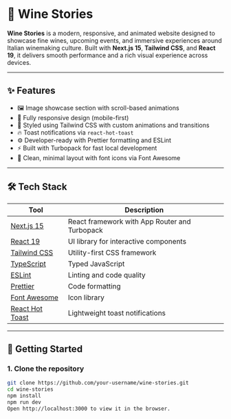 # 🍷 Wine Stories

**Wine Stories** is a modern, responsive, and animated website designed to showcase fine wines, upcoming events, and immersive experiences around Italian winemaking culture. Built with **Next.js 15**, **Tailwind CSS**, and **React 19**, it delivers smooth performance and a rich visual experience across devices.

---

## ✨ Features

- 🖼️ Image showcase section with scroll-based animations
- 📱 Fully responsive design (mobile-first)
- 🎨 Styled using Tailwind CSS with custom animations and transitions
- 🔥 Toast notifications via `react-hot-toast`
- ⚙️ Developer-ready with Prettier formatting and ESLint
- ⚡ Built with Turbopack for fast local development
- 🧼 Clean, minimal layout with font icons via Font Awesome

---

## 🛠️ Tech Stack

| Tool            | Description                              |
|-----------------|------------------------------------------|
| [Next.js 15](https://nextjs.org) | React framework with App Router and Turbopack |
| [React 19](https://react.dev)     | UI library for interactive components        |
| [Tailwind CSS](https://tailwindcss.com) | Utility-first CSS framework                 |
| [TypeScript](https://www.typescriptlang.org) | Typed JavaScript                           |
| [ESLint](https://eslint.org)     | Linting and code quality                    |
| [Prettier](https://prettier.io)  | Code formatting                             |
| [Font Awesome](https://fontawesome.com) | Icon library                               |
| [React Hot Toast](https://react-hot-toast.com) | Lightweight toast notifications            |

---

## 🚀 Getting Started

### 1. Clone the repository

```bash
git clone https://github.com/your-username/wine-stories.git
cd wine-stories
npm install
npm run dev
Open http://localhost:3000 to view it in the browser.
